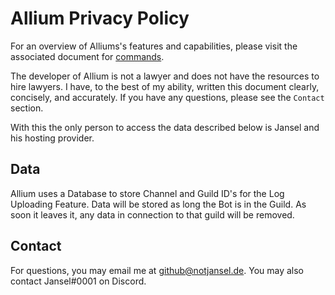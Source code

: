 # Allium Privacy Policy

For an overview of Alliums's features and capabilities, please visit the associated document for [commands](https://github.com/HyacinthBots/Allium/tree/root/docs/commands.md).

The developer of Allium is not a lawyer and does not have the resources to hire lawyers. I have, to the best of my ability, written this document clearly, concisely, and accurately. If you have any questions, please see the `Contact` section.

With this the only person to access the data described below is Jansel and his hosting provider.

## Data

Allium uses a Database to store Channel and Guild ID's for the Log Uploading Feature. Data will be stored as long the Bot is in the Guild. As soon it leaves it, any data in connection to that guild will be removed.

## Contact

For questions, you may email me at github@notjansel.de. You may also contact Jansel#0001 on Discord.

